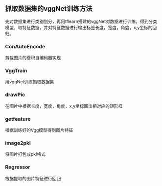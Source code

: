 ## 抓取数据集的vggNet训练方法
先对数据集进行类别划分，再用tflearn搭建的vggNet对数据进行训练，得到分类模型，取特征数据，并对特征数据进行输出标签长度，宽度，角度，x,y坐标的回归。

### ConAutoEncode
剪裁图片的卷积自编码器实现
### VggTrain
用vggNet训练抓取数据集
### drawPic
在图片中根据长度，宽度，角度，x,y坐标画出相对应的矩形框
### getfeature
根据训练好的Vgg模型得到图片特征
### image2pkl
将图片打包成pkl格式
### Regressor
根据提取的图片特征进行回归
